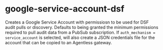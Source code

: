 # google-service-account-dsf
Creates a Google Service Account with permissiosn to be used for DSF audit pulls or discovery. Defaults to being granted the minimum permissions required to pull audit data from a PubSub subscription. If ``auth_mechanism = service_account`` is selected, will also create a JSON credentials file for the account that can be copied to an Agentless gateway.

